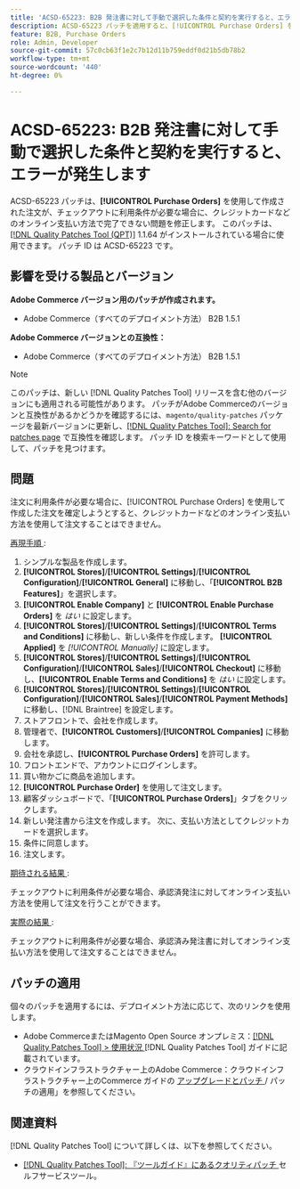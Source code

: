```yaml
---
title: 'ACSD-65223: B2B 発注書に対して手動で選択した条件と契約を実行すると、エラーが発生します'
description: ACSD-65223 パッチを適用すると、[!UICONTROL Purchase Orders] を使用して作成された注文が、チェックアウトに利用条件が必要な場合に、クレジットカードなどのオンライン支払い方法で完了できないAdobe Commerceの問題を修正できます。
feature: B2B, Purchase Orders
role: Admin, Developer
source-git-commit: 57c0cb63f1e2c7b12d11b759eddf0d21b5db78b2
workflow-type: tm+mt
source-wordcount: '440'
ht-degree: 0%

---
```



# ACSD-65223: B2B 発注書に対して手動で選択した条件と契約を実行すると、エラーが発生します

ACSD-65223 パッチは、**[!UICONTROL Purchase Orders]** を使用して作成された注文が、チェックアウトに利用条件が必要な場合に、クレジットカードなどのオンライン支払い方法で完了できない問題を修正します。 このパッチは、[[!DNL Quality Patches Tool (QPT)]](/help/tools/quality-patches-tool/quality-patches-tool-to-self-serve-quality-patches.md) 1.1.64 がインストールされている場合に使用できます。 パッチ ID は ACSD-65223 です。

## 影響を受ける製品とバージョン

**Adobe Commerce バージョン用のパッチが作成されます。**

* Adobe Commerce（すべてのデプロイメント方法） B2B 1.5.1

**Adobe Commerce バージョンとの互換性：**

* Adobe Commerce（すべてのデプロイメント方法） B2B 1.5.1

>[!NOTE]
>
>このパッチは、新しい [!DNL Quality Patches Tool] リリースを含む他のバージョンにも適用される可能性があります。 パッチがAdobe Commerceのバージョンと互換性があるかどうかを確認するには、`magento/quality-patches` パッケージを最新バージョンに更新し、[[!DNL Quality Patches Tool]: Search for patches page](https://experienceleague.adobe.com/tools/commerce-quality-patches/index.html) で互換性を確認します。 パッチ ID を検索キーワードとして使用して、パッチを見つけます。

## 問題

注文に利用条件が必要な場合に、[!UICONTROL Purchase Orders] を使用して作成した注文を確定しようとすると、クレジットカードなどのオンライン支払い方法を使用して注文することはできません。

<u> 再現手順 </u>:

1. シンプルな製品を作成します。
1. **[!UICONTROL Stores]**/**[!UICONTROL Settings]**/**[!UICONTROL Configuration]**/**[!UICONTROL General]** に移動し、「**[!UICONTROL B2B Features]**」を選択します。
1. **[!UICONTROL Enable Company]** と **[!UICONTROL Enable Purchase Orders]** を *はい* に設定します。
1. **[!UICONTROL Stores]**/**[!UICONTROL Settings]**/**[!UICONTROL Terms and Conditions]** に移動し、新しい条件を作成します。 **[!UICONTROL Applied]** を *[!UICONTROL Manually]* に設定します。
1. **[!UICONTROL Stores]**/**[!UICONTROL Settings]**/**[!UICONTROL Configuration]**/**[!UICONTROL Sales]**/**[!UICONTROL Checkout]** に移動し、**[!UICONTROL Enable Terms and Conditions]** を *はい* に設定します。
1. **[!UICONTROL Stores]**/**[!UICONTROL Settings]**/**[!UICONTROL Configuration]**/**[!UICONTROL Sales]**/**[!UICONTROL Payment Methods]** に移動し、[!DNL Braintree] を設定します。
1. ストアフロントで、会社を作成します。
1. 管理者で、**[!UICONTROL Customers]**/**[!UICONTROL Companies]** に移動します。
1. 会社を承認し、**[!UICONTROL Purchase Orders]** を許可します。
1. フロントエンドで、アカウントにログインします。
1. 買い物かごに商品を追加します。
1. **[!UICONTROL Purchase Order]** を使用して注文します。
1. 顧客ダッシュボードで、「**[!UICONTROL Purchase Orders]**」タブをクリックします。
1. 新しい発注書から注文を作成します。 次に、支払い方法としてクレジットカードを選択します。
1. 条件に同意します。
1. 注文します。

<u> 期待される結果 </u>:

チェックアウトに利用条件が必要な場合、承認済発注に対してオンライン支払い方法を使用して注文を行うことができます。

<u> 実際の結果 </u>:

チェックアウトに利用条件が必要な場合、承認済み発注書に対してオンライン支払い方法を使用して注文することはできません。

## パッチの適用

個々のパッチを適用するには、デプロイメント方法に応じて、次のリンクを使用します。

* Adobe CommerceまたはMagento Open Source オンプレミス：[[!DNL Quality Patches Tool] > 使用状況 ](/help/tools/quality-patches-tool/usage.md) [!DNL Quality Patches Tool] ガイドに記載されています。
* クラウドインフラストラクチャー上のAdobe Commerce：クラウドインフラストラクチャー上のCommerce ガイドの [ アップグレードとパッチ ](https://experienceleague.adobe.com/docs/commerce-cloud-service/user-guide/develop/upgrade/apply-patches.html)/ パッチの適用」を参照してください。

## 関連資料

[!DNL Quality Patches Tool] について詳しくは、以下を参照してください。

* [[!DNL Quality Patches Tool]: 『ツールガイド』にあるクオリティパッチ ](/help/tools/quality-patches-tool/quality-patches-tool-to-self-serve-quality-patches.md) セルフサービスツール。
